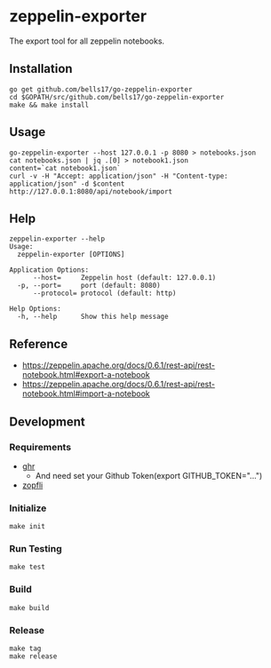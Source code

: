 # zeppelin-exporter

The export tool for all zeppelin notebooks.

## Installation

```
go get github.com/bells17/go-zeppelin-exporter
cd $GOPATH/src/github.com/bells17/go-zeppelin-exporter
make && make install
```

## Usage

```
go-zeppelin-exporter --host 127.0.0.1 -p 8080 > notebooks.json
cat notebooks.json | jq .[0] > notebook1.json
content=`cat notebook1.json`
curl -v -H "Accept: application/json" -H "Content-type: application/json" -d $content http://127.0.0.1:8080/api/notebook/import
```

## Help

```
zeppelin-exporter --help
Usage:
  zeppelin-exporter [OPTIONS]

Application Options:
      --host=     Zeppelin host (default: 127.0.0.1)
  -p, --port=     port (default: 8080)
      --protocol= protocol (default: http)

Help Options:
  -h, --help      Show this help message
```

## Reference

- https://zeppelin.apache.org/docs/0.6.1/rest-api/rest-notebook.html#export-a-notebook
- https://zeppelin.apache.org/docs/0.6.1/rest-api/rest-notebook.html#import-a-notebook

## Development

### Requirements

- [ghr](https://github.com/tcnksm/ghr)
  - And need set your Github Token(export GITHUB_TOKEN="...")
- [zopfli](https://github.com/google/zopfli)

### Initialize

```
make init
```

### Run Testing

```
make test
```

### Build

```
make build
```

### Release

```
make tag
make release
```
